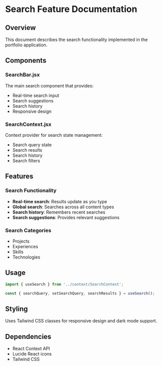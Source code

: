 # Search Feature Documentation

## Overview
This document describes the search functionality implemented in the portfolio application.

## Components

### SearchBar.jsx
The main search component that provides:
- Real-time search input
- Search suggestions
- Search history
- Responsive design

### SearchContext.jsx
Context provider for search state management:
- Search query state
- Search results
- Search history
- Search filters

## Features

### Search Functionality
- **Real-time search**: Results update as you type
- **Global search**: Searches across all content types
- **Search history**: Remembers recent searches
- **Search suggestions**: Provides relevant suggestions

### Search Categories
- Projects
- Experiences
- Skills
- Technologies

## Usage

```jsx
import { useSearch } from '../context/SearchContext';

const { searchQuery, setSearchQuery, searchResults } = useSearch();
```

## Styling
Uses Tailwind CSS classes for responsive design and dark mode support.

## Dependencies
- React Context API
- Lucide React icons
- Tailwind CSS
